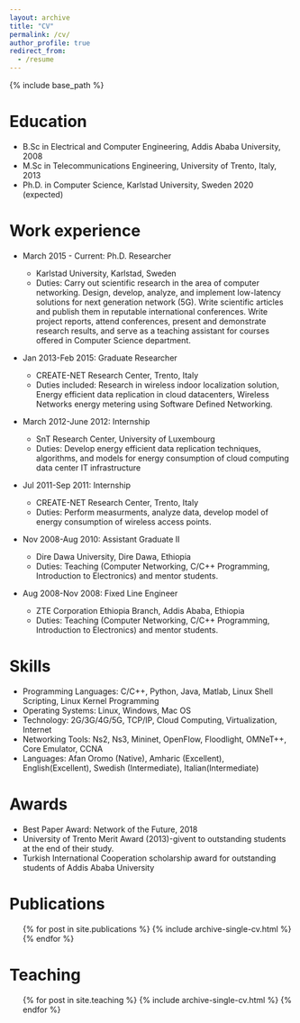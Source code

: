 ```yaml
---
layout: archive
title: "CV"
permalink: /cv/
author_profile: true
redirect_from:
  - /resume
---
```


{% include base_path %}

Education
======
* B.Sc in Electrical and Computer Engineering, Addis Ababa University, 2008
* M.Sc in Telecommunications Engineering, University of Trento, Italy, 2013
* Ph.D. in Computer Science, Karlstad University, Sweden 2020 (expected)

Work experience
======
* March 2015 - Current: Ph.D. Researcher
  * Karlstad University, Karlstad, Sweden
  * Duties: Carry out scientific research in the area of computer networking. Design, develop, analyze, and implement low-latency solutions for next generation network (5G). Write scientific articles and publish them in reputable international conferences. Write project reports, attend conferences, present and demonstrate research results, and serve as a teaching assistant for courses offered in Computer Science department.  

* Jan 2013-Feb 2015: Graduate Researcher
  * CREATE-NET Research Center, Trento, Italy
  * Duties included: Research in wireless indoor localization solution, Energy efficient data replication in cloud datacenters, Wireless Networks energy metering using Software Defined Networking.
   
* March 2012-June 2012: Internship
  * SnT Research Center, University of Luxembourg
  * Duties: Develop energy efficient data replication techniques, algorithms, and models for energy
consumption of cloud computing data center IT infrastructure

* Jul 2011-Sep 2011: Internship
  * CREATE-NET Research Center, Trento, Italy
  * Duties: Perform measurments, analyze data, develop model of energy consumption of wireless access points. 
  
* Nov 2008-Aug 2010: Assistant Graduate II
  * Dire Dawa University, Dire Dawa, Ethiopia
  * Duties: Teaching (Computer Networking, C/C++ Programming, Introduction to Electronics) and mentor students.

* Aug 2008-Nov 2008: Fixed Line Engineer
  * ZTE Corporation Ethiopia Branch, Addis Ababa, Ethiopia
  * Duties: Teaching (Computer Networking, C/C++ Programming, Introduction to Electronics) and mentor students.
  
 
Skills
======
* Programming Languages: C/C++, Python, Java, Matlab, Linux Shell Scripting, Linux Kernel Programming 
* Operating Systems: Linux, Windows, Mac OS
* Technology: 2G/3G/4G/5G, TCP/IP, Cloud Computing, Virtualization, Internet 
* Networking Tools: Ns2, Ns3, Mininet, OpenFlow, Floodlight, OMNeT++, Core Emulator, CCNA
* Languages: Afan Oromo (Native), Amharic (Excellent), English(Excellent), Swedish (Intermediate), Italian(Intermediate)

Awards
======
* Best Paper Award: Network of the Future, 2018
* University of Trento Merit Award (2013)-givent to outstanding students at the end of their study. 
* Turkish International Cooperation scholarship award for outstanding students of Addis Ababa University

Publications
======
  <ul>{% for post in site.publications %}
    {% include archive-single-cv.html %}
  {% endfor %}</ul>
  
  
Teaching
======
  <ul>{% for post in site.teaching %}
    {% include archive-single-cv.html %}
  {% endfor %}</ul>
  

